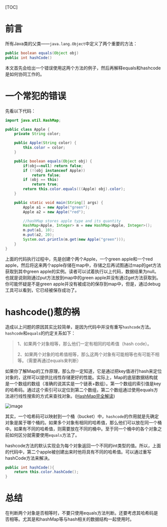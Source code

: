 [TOC]

# 前言

所有Java类的父类——`java.lang.Object`中定义了两个重要的方法：

```java
public boolean equals(Object obj)
public int hashCode()
```

本文首先会给出一个错误使用这两个方法的例子，然后再解释equals和hashcode是如何协同工作的。

# 一个常犯的错误

先看以下代码：

```java
import java.util.HashMap;

public class Apple {
    private String color;

    public Apple(String color) {
        this.color = color;
    }

    public boolean equals(Object obj) {
        if(obj==null) return false;
        if (!(obj instanceof Apple))
            return false;   
        if (obj == this)
            return true;
        return this.color.equals(((Apple) obj).color);
    }

    public static void main(String[] args) {
        Apple a1 = new Apple("green");
        Apple a2 = new Apple("red");

        //hashMap stores apple type and its quantity
        HashMap<Apple, Integer> m = new HashMap<Apple, Integer>();
        m.put(a1, 10);
        m.put(a2, 20);
        System.out.println(m.get(new Apple("green")));
    }
}
```

上面的代码执行过程中，先是创建个两个Apple，一个green apple和一个red apple，然后将这来两个apple存储在map中，存储之后再试图通过map的get方法获取到其中green apple的实例。读者可以试着执行以上代码，数据结果为null。也就是说刚刚通过put方法放到map中的green apple并没有通过get方法获取到。你可能怀疑是不是green apple并没有被成功的保存到map中，但是，通过debug工具可以看到，它已经被保存成功了。

# hashcode()惹的祸

造成以上问题的原因其实比较简单，是因为代码中并没有重写`hashcode`方法。`hashcode`和`equals`的约定关系如下：

> 1、如果两个对象相等，那么他们一定有相同的哈希值（hash code）。
>
> 2、如果两个对象的哈希值相等，那么这两个对象有可能相等也有可能不相等。（需要再通过equals来判断）

如果你了解Map的工作原理，那么你一定知道，它是通过把key值进行hash来定位对象的，这样可以提供比线性存储更好的性能。实际上，Map的底层数据结构就是一个数组的数组（准确的说其实是一个链表+数组）。第一个数组的索引值是key的哈希码。通过这个索引可以定位到第二个数组，第二个数组通过使用equals方法进行线性搜索的方式来查找对象。([HashMap完全解读](http://www.hollischuang.com/archives/82))

![image](https://ws3.sinaimg.cn/large/006tNc79gy1fzq0nxam2tj30sg0hamyg.jpg)

其实，一个哈希码可以映射到一个桶（bucket）中，`hashcode`的作用就是先确定对象是属于哪个桶的。如果多个对象有相同的哈希值，那么他们可以放在同一个桶中。如果有不同的哈希值，则需要放在不同的桶中。至于同一个桶中的各个对象之前如何区分就需要使用`equals`方法了。

hashcode方法的默认实现会为每个对象返回一个不同的int类型的值。所以，上面的代码中，第二个apple被创建出来时他将具有不同的哈希值。可以通过重写hashCode方法来解决。

```java
public int hashCode(){
    return this.color.hashCode();   
}
```

# 总结

在判断两个对象是否相等时，不要只使用equals方法判断。还要考虑其哈希码是否相等。尤其是和hashMap等与hash相关的数据结构一起使用时。